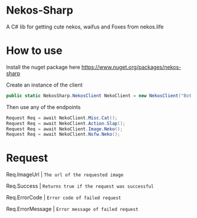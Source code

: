 # Nekos-Sharp
A C# lib for getting cute nekos, waifus and Foxes from nekos.life 

# How to use
Install the nuget package here https://www.nuget.org/packages/nekos-sharp

Create an instance of the client

```csharp
public static NekosSharp.NekosClient NekoClient = new NekosClient("Bot Name Here");`
```

Then use any of the endpoints
```csharp
Request Req = await NekoClient.Misc.Cat();
Request Req = await NekoClient.Action.Slap();
Request Req = await NekoClient.Image.Neko();
Request Req = await NekoClient.Nsfw.Neko();
```

# Request
Req.ImageUrl | `The url of the requested image`

Req.Success | `Returns true if the request was successful`

Req.ErrorCode | `Error code of failed request`

Req.ErrorMessage | `Error message of failed request`

